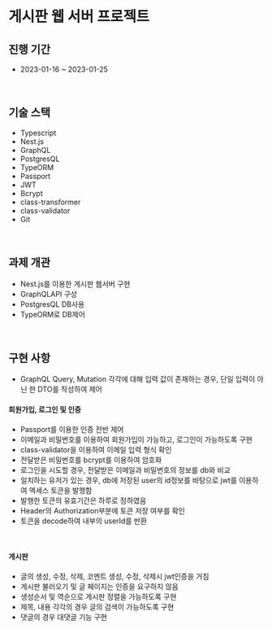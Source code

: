 # 게시판 웹 서버 프로젝트


## 진행 기간
- 2023-01-16 ~ 2023-01-25
<br>

## 기술 스택
- Typescript
- Nest.js
- GraphQL
- PostgresQL
- TypeORM
- Passport
- JWT
- Bcrypt
- class-transformer
- class-validator
- Git
<br>

## 과제 개관
- Nest.js를 이용한 게시판 웹서버 구현
- GraphQLAPI 구성
- PostgresQL DB사용
- TypeORM로 DB제어
<br>

## 구현 사항
- GraphQL Query, Mutation 각각에 대해 입력 값이 존재하는 경우, 단일 입력이 아닌 한 DTO를 작성하여 제어

#### 회원가입, 로그인 및 인증
- Passport를 이용한 인증 전반 제어
- 이메일과 비밀번호를 이용하여 회원가입이 가능하고, 로그인이 가능하도록 구현
- class-validator을 이용하여 이메일 입력 형식 확인
- 전달받은 비밀번호를 bcrypt를 이용하여 암호화
- 로그인을 시도할 경우, 전달받은 이메일과 비밀번호의 정보를 db와 비교
- 일치하는 유저가 있는 경우, db에 저장된 user의 id정보를 바탕으로 jwt를 이용하여 엑세스 토큰을 발행함
- 발행한 토큰의 유효기간은 하루로 정하였음
- Header의 Authorization부분에 토큰 저장 여부를 확인
- 토큰을 decode하여 내부의 userId를 반환 
<br>

#### 게시판
- 글의 생성, 수정, 삭제, 코멘트 생성, 수정, 삭제시 jwt인증을 거침
- 게시판 불러오기 및 글 페이지는 인증을 요구하지 않음
- 생성순서 및 역순으로 게시판 정렬을 가능하도록 구현
- 제목, 내용 각각의 경우 글의 검색이 가능하도록 구현
- 댓글의 경우 대댓글 기능 구현


